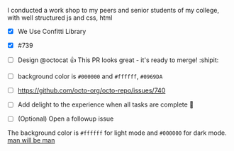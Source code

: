 I conducted a work shop to my peers and senior students of my college,
with well structured js and css, html 

- [x] We Use Confitti Library
- [x] #739
- [ ] Design @octocat :+1: This PR looks great - it's ready to merge! :shipit:
- [ ] background color is `#000000` and `#ffffff`, `#0969DA`
- [ ] https://github.com/octo-org/octo-repo/issues/740
- [ ] Add delight to the experience when all tasks are complete :tada:
- [ ] \(Optional) Open a followup issue


The background color is `#ffffff` for light mode and `#000000` for dark mode. [man will be man](https://github.com/anfastech/tutor-materials/assets/113054735/ae0ac9c0-b284-4291-8f80-a46e0001e505)

